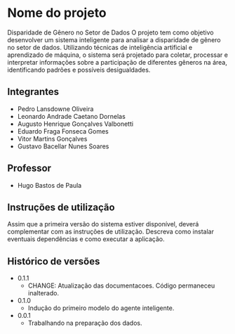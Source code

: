 # Nome do projeto

Disparidade de Gênero no Setor de Dados
O projeto tem como objetivo desenvolver um sistema inteligente para analisar a disparidade de gênero no setor de dados. Utilizando técnicas de inteligência artificial e aprendizado de máquina, o sistema será projetado para coletar, processar e interpretar informações sobre a participação de diferentes gêneros na área, identificando padrões e possíveis desigualdades.


## Integrantes

* Pedro Lansdowne Oliveira
* Leonardo Andrade Caetano Dornelas
* Augusto Henrique Gonçalves Valbonetti
* Eduardo Fraga Fonseca Gomes
* Vitor Martins Gonçalves
* Gustavo Bacellar Nunes Soares

## Professor

* Hugo Bastos de Paula

## Instruções de utilização

Assim que a primeira versão do sistema estiver disponível, deverá complementar com as instruções de utilização. Descreva como instalar eventuais dependências e como executar a aplicação.

## Histórico de versões

* 0.1.1
    * CHANGE: Atualização das documentacoes. Código permaneceu inalterado.
* 0.1.0
    * Indução do primeiro modelo do agente inteligente.
* 0.0.1
    * Trabalhando na preparação dos dados.

